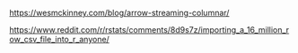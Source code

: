 https://wesmckinney.com/blog/arrow-streaming-columnar/



https://www.reddit.com/r/rstats/comments/8d9s7z/importing_a_16_million_row_csv_file_into_r_anyone/